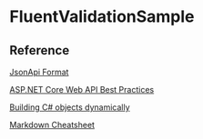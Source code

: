 # FluentValidationSample

## Reference

[JsonApi Format](https://jsonapi.org/format)

[ASP.NET Core Web API Best Practices](https://code-maze.com/aspnetcore-webapi-best-practices)

[Building C# objects dynamically](https://www.oreilly.com/learning/building-c-objects-dynamically)

[Markdown Cheatsheet](https://github.com/adam-p/markdown-here/wiki/Markdown-Cheatsheet)
